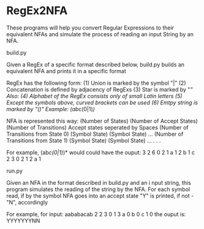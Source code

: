 # RegEx2NFA
These programs will help you convert Regular Expressions to their equivalent NFAs and simulate the process of reading an input String by an NFA.

build.py

Given a RegEx of a specific format described below,
build.py builds an equivalent NFA and prints it
in a specific format

RegEx has the following form:
  (1) Union is marked by the symbol "|"
  (2) Concatenation is defined by adjacency of RegExs
  (3) Star is marked by "*"
Also:
  (4) Alphabet of the RegEx consists only of small Latin letters
  (5) Except the symbols above, curved brackets can be used
  (6) Emtpy string is marked by "()"
Example:
  (ab*c(0|1)*)*

NFA is represented this way:
  (Number of States) (Number of Accept States) (Number of Transitions)
  Accept states seperated by Spaces
  (Number of Transitions from State 0) (Symbol State) (Symbol State) ...
  (Number of Transitions from State 1) (Symbol State) (Symbol State) ...
  .
  .
  .

For example, (ab*c(0|1)*)* would could have the ouput:
  3 2 6
  0 2
  1 a 1
  2 b 1 c 2
  3 0 2 1 2 a 1

run.py

Given an NFA in the format described in build.py
and an i nput string, this program simulates
the reading of the string by the NFA.
For each symbol read, if by the symbol
NFA goes into an accept state "Y" is printed,
if not - "N", accordingly

For example, for input:
  aababacab
  2 2 3
  0 1
  3 a 0 b 0 c 1
  0
the ouput is:
  YYYYYYYNN

  
